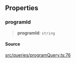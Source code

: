 ## Properties

### programId

> **programId**: `string`

#### Source

[src/queries/programQuery.ts:76](https://github.com/bhavjitChauhan/khan-api/blob/214cc6672777162cd3ec638a3ad3a22f7fe37e04/src/queries/programQuery.ts#L76)
